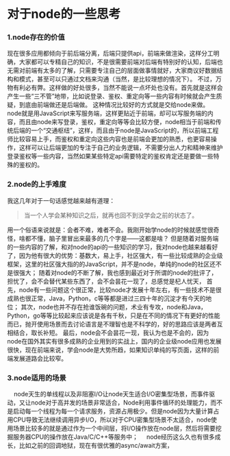 # 对于node的一些思考

### 1.node存在的价值
现在很多应用都倾向于前后端分离，后端只提供api，前端来做渲染，这样分工明确，大家都可以专精自己的知识，不是很需要前端对后端有特别好的认知，后端也无需对前端有太多的了解，只需要专注自己的层面做事情就好，大家商议好数据结构和模式，甚至可以只通过文档来沟通（当然，是比较理想的情况下）。
不过，万物有利必有弊。这样做的好处很多，当然不能说一点坏处也没有。首先就是这样会产生一些“三不管”地带，比如说登录、鉴权、重定向等一些内容有时候就会产生质疑，到底由前端做还是后端做。
这种情况比较好的方式就是交给node来做。node就是用JavaScript来写服务端，这样更贴近于前端，却可以写服务端的内容，而且由node来写登录，鉴权，重定向等等会比较方便，node相当于前端和传统后端的一个“交通枢纽”，这样，而且由于node是JavaScript的，所以前端工程师比较容易上手，而鉴权和重定向这些内容也是前端会更加的熟悉，也更容易操作，这样可以让后端更加的专注于自己的业务逻辑，不需要分出人力和精神来维护登录鉴权等一些内容，当然如果某些特定api需要特定的鉴权肯定还是要做一些特殊的鉴权的。
### 2.node的上手难度
我这几年对于一句话感觉越来越有道理：
> 当一个人学会某种知识之后，就再也回不到没学会之前的状态了。

用一个俗语来说就是：会者不难，难者不会。我刚开始学node的时候就感觉很奇怪，啥都不懂，脑子里冒出来最多的几个字是——这都是啥？
但是随着对服务端的一些内容的了解，和对node的api的一些知识的学习，我对node也越来越看好了，因为他有很大的优势：基数大，易上手，社区强大，有一些比较成熟的企业级框架，这里的社区强大指的的JavaScript，并不是node，单纯的node的社区还不是很强大；
随着对node的不断了解，我也感到最近对于所谓的node的批评了，担忧了，会不会替代某些东西了，会不会昙花一现了，总感觉是杞人忧天，
首先，node有一些问题这个很正常，比较node才发展十年左右，有一些技术不是很成熟也很正常，Java，Python，c等等都是进过三四十年的沉淀才有今天的地位；
其次，node也并不存在抢谁饭碗的问题，术业有专攻，node和Java，Python，go等等比较起来应该说是各有千秋，只是在不同的情况下有更好的性能而已，抛开使用场景而去讨论语言是不理智也是不科学的，好的思路应该是两者互相结合，取长补短。
最后，node会不会昙花一现，我认为也是不会的，因为node在国外其实有很多成熟的企业用到的实战上，国内的企业级node应用也发展很快，现在前端来说，学会node是大势所趋，如果知识单纯的写页面，这样的前端发展道路会比较窄。
### 3.node适用的场景
    node天生的单线程以及非阻塞I/O让node天生适合I/O密集型场景，而事件驱动，又让node对于高并发的场景非常适合，Node利用事件循环的处理能力，而不是启动每一个线程为每一个请求服务，资源占用极少。但是node因为大量计算占用CPU导致无法继续调用异步I/O，所以对于CPU密集型场景不太适合，node使用场景比较多的就是通过作为一个中间层，将I/O操作放在node层，然后将需要挖掘服务器CPU的操作放在Java/C/C++等服务中；
    node经历这么久也有很多成长，比如之前的回调地狱，现在有很优雅的async/await方案，
